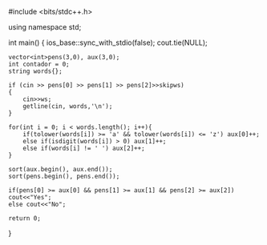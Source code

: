 #include <bits/stdc++.h>

using namespace std;

int main()
{
    ios_base::sync_with_stdio(false);
    cout.tie(NULL);
    
    vector<int>pens(3,0), aux(3,0);
    int contador = 0;
    string words{}; 

    if (cin >> pens[0] >> pens[1] >> pens[2]>>skipws)
    {
        cin>>ws;
        getline(cin, words,'\n');
    }
    
    for(int i = 0; i < words.length(); i++){
        if(tolower(words[i]) >= 'a' && tolower(words[i]) <= 'z') aux[0]++;
        else if(isdigit(words[i]) > 0) aux[1]++;
        else if(words[i] != ' ') aux[2]++;
    }
    
    sort(aux.begin(), aux.end());
    sort(pens.begin(), pens.end());
    
    if(pens[0] >= aux[0] && pens[1] >= aux[1] && pens[2] >= aux[2]) cout<<"Yes";
    else cout<<"No";
    
    return 0;
}
